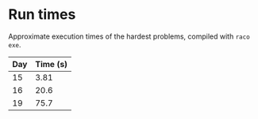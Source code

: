 # Run times

Approximate execution times of the hardest problems, compiled with `raco exe`.

| Day | Time (s) |
|-----|----------|
| 15  | 3.81     |
| 16  | 20.6     |
| 19  | 75.7     |
